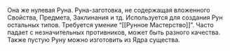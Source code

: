 Она же нулевая Руна. Руна-заготовка, не содержащая вложенного Свойства, Предмета, Заклинания и тд. Используется для создания Рун остальных типов. Требуется умение “[[Рунное Мастерство]]”. Часто падает с незначительных противников, может быть разного качества. Также пустую Руну можно изготовить из Ядра существа.